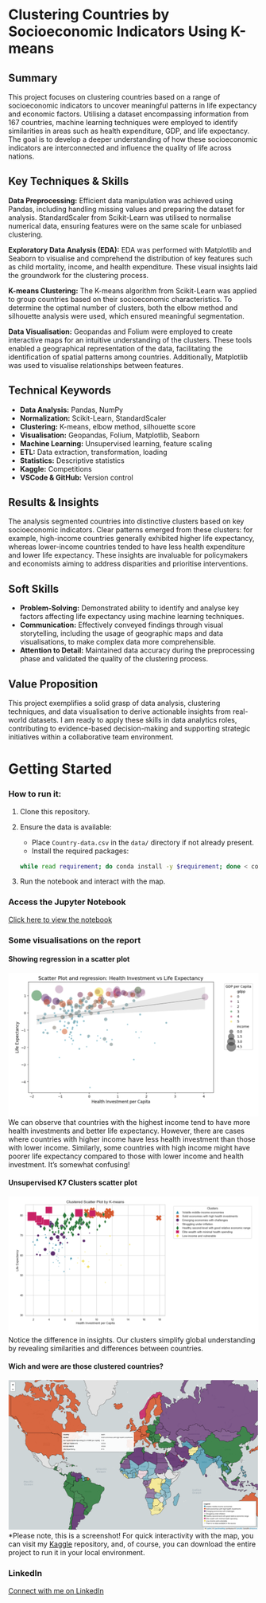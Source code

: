 # Clustering Countries by Socioeconomic Indicators Using K-means

## Summary

This project focuses on clustering countries based on a range of socioeconomic indicators to uncover meaningful patterns in life expectancy and economic factors. Utilising a dataset encompassing information from 167 countries, machine learning techniques were employed to identify similarities in areas such as health expenditure, GDP, and life expectancy. The goal is to develop a deeper understanding of how these socioeconomic indicators are interconnected and influence the quality of life across nations.

## Key Techniques & Skills

**Data Preprocessing:** Efficient data manipulation was achieved using Pandas, including handling missing values and preparing the dataset for analysis. StandardScaler from Scikit-Learn was utilised to normalise numerical data, ensuring features were on the same scale for unbiased clustering.

**Exploratory Data Analysis (EDA):** EDA was performed with Matplotlib and Seaborn to visualise and comprehend the distribution of key features such as child mortality, income, and health expenditure. These visual insights laid the groundwork for the clustering process.

**K-means Clustering:** The K-means algorithm from Scikit-Learn was applied to group countries based on their socioeconomic characteristics. To determine the optimal number of clusters, both the elbow method and silhouette analysis were used, which ensured meaningful segmentation.

**Data Visualisation:** Geopandas and Folium were employed to create interactive maps for an intuitive understanding of the clusters. These tools enabled a geographical representation of the data, facilitating the identification of spatial patterns among countries. Additionally, Matplotlib was used to visualise relationships between features.

## Technical Keywords

- **Data Analysis:** Pandas, NumPy
- **Normalization:** Scikit-Learn, StandardScaler
- **Clustering:** K-means, elbow method, silhouette score
- **Visualisation:** Geopandas, Folium, Matplotlib, Seaborn
- **Machine Learning:** Unsupervised learning, feature scaling
- **ETL:** Data extraction, transformation, loading
- **Statistics:** Descriptive statistics
- **Kaggle:** Competitions
- **VSCode & GitHub:** Version control

## Results & Insights

The analysis segmented countries into distinctive clusters based on key socioeconomic indicators. Clear patterns emerged from these clusters: for example, high-income countries generally exhibited higher life expectancy, whereas lower-income countries tended to have less health expenditure and lower life expectancy. These insights are invaluable for policymakers and economists aiming to address disparities and prioritise interventions.

## Soft Skills

- **Problem-Solving:** Demonstrated ability to identify and analyse key factors affecting life expectancy using machine learning techniques.
- **Communication:** Effectively conveyed findings through visual storytelling, including the usage of geographic maps and data visualisations, to make complex data more comprehensible.
- **Attention to Detail:** Maintained data accuracy during the preprocessing phase and validated the quality of the clustering process.

## Value Proposition

This project exemplifies a solid grasp of data analysis, clustering techniques, and data visualisation to derive actionable insights from real-world datasets. I am ready to apply these skills in data analytics roles, contributing to evidence-based decision-making and supporting strategic initiatives within a collaborative team environment.

# Getting Started

### How to run it:
1. Clone this repository.
2. Ensure the data is available:
    - Place `Country-data.csv` in the `data/` directory if not already present.
    - Install the required packages:

    ```bash
    while read requirement; do conda install -y $requirement; done < conda-requirements.txt
    ```

3. Run the notebook and interact with the map.

### Access the Jupyter Notebook

[Click here to view the notebook](resources/countries-life-expectancy-k-means-clustering.ipynb)

### Some visualisations on the report
#### Showing regression in a scatter plot
![Regression scatter plot](resources/Scatter_plot_regression.png)
We can observe that countries with the highest income tend to have more health investments and better life expectancy. However, there are cases where countries with higher income have less health investment than those with lower income. Similarly, some countries with high income might have poorer life expectancy compared to those with lower income and health investment. It’s somewhat confusing!

#### Unsupervised K7 Clusters scatter plot
![Clustered Scatter Plot by K-means](resources/Clustered_Scatter_Plot.png)
Notice the difference in insights. Our clusters simplify global understanding by revealing similarities and differences between countries.

#### Wich and were are those clustered countries?
![Clustered Countries Map](resources/clustered_countries_map.png)
*Please note, this is a screenshot! For quick interactivity with the map, you can visit my [Kaggle](https://www.kaggle.com/code/josepescrivasavall/k-mean-data-analysis-economic-factors-in-countrie/edit#5.-What/where-are-this-countries?-Mapping-the-life-expectacy-in-world-countries) repository, and, of course, you can download the entire project to run it in your local environment.

### LinkedIn

[Connect with me on LinkedIn](https://www.linkedin.com/in/josepescriva/)


